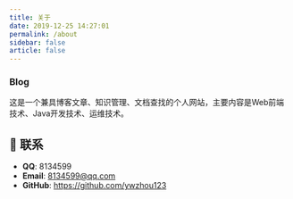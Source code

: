 ```yaml
---
title: 关于
date: 2019-12-25 14:27:01
permalink: /about
sidebar: false
article: false
---
```


### Blog
这是一个兼具博客文章、知识管理、文档查找的个人网站，主要内容是Web前端技术、Java开发技术、运维技术。



## :email: 联系

- **QQ**: <a :href="qqUrl" class='qq'>8134599</a>
- **Email**:  <a href="mailto:8134599@qq.com">8134599@qq.com</a>
- **GitHub**: <https://github.com/ywzhou123>

<script>
  export default {
    data(){
      return {
        qqUrl: 'tencent://message/?uin=8134599&Site=&Menu=yes' 
      }
    },
    mounted(){
      const flag =  navigator.userAgent.match(/(phone|pad|pod|iPhone|iPod|ios|iPad|Android|Mobile|BlackBerry|IEMobile|MQQBrowser|JUC|Fennec|wOSBrowser|BrowserNG|WebOS|Symbian|Windows Phone)/i);
      if(flag){
        this.qqUrl = 'mqqwpa://im/chat?chat_type=wpa&uin=894072666&version=1&src_type=web&web_src=oicqzone.com'
      }
    }
  }
</script>           